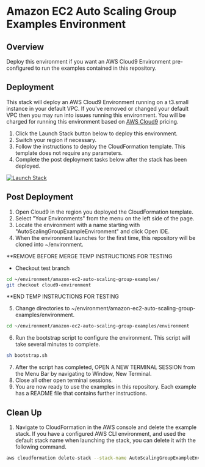 # Amazon EC2 Auto Scaling Group Examples Environment

## Overview

Deploy this environment if you want an AWS Cloud9 Environment pre-configured to run the examples contained in this repository.

## Deployment

This stack will deploy an AWS Cloud9 Environment running on a t3.small instance in your default VPC. If you've removed or changed your default VPC then you may run into issues running this environment. You will be charged for running this environment based on [AWS Cloud9](https://aws.amazon.com/cloud9/pricing/) pricing.

1. Click the Launch Stack button below to deploy this environment. 
2. Switch your region if necessary. 
3. Follow the instructions to deploy the CloudFormation template. This template does not require any parameters. 
4. Complete the post deployment tasks below after the stack has been deployed. 

[![Launch Stack](https://cdn.rawgit.com/buildkite/cloudformation-launch-stack-button-svg/master/launch-stack.svg)](https://console.aws.amazon.com/cloudformation/home?region=us-west-2#/stacks/new?stackName=AutoScalingGroupExampleEnvironment&templateURL=https://amazon-ec2-auto-scaling-group-examples.s3-us-west-2.amazonaws.com/environment.yaml)

## Post Deployment

1. Open Cloud9 in the region you deployed the CloudFormation template.
2. Select "Your Environments" from the menu on the left side of the page.
3. Locate the environment with a name starting with "AutoScalingGroupExampleEnvironment" and click Open IDE.
4. When the environment launches for the first time, this repository will be cloned into ~/environment.

**REMOVE BEFORE MERGE TEMP INSTRUCTIONS FOR TESTING
* Checkout test branch
```bash
cd ~/environment/amazon-ec2-auto-scaling-group-examples/
git checkout cloud9-environment
```
**END TEMP INSTRUCTIONS FOR TESTING

5. Change directories to ~/environment/amazon-ec2-auto-scaling-group-examples/environment.

```bash
cd ~/environment/amazon-ec2-auto-scaling-group-examples/environment
```
6. Run the bootstrap script to configure the environment. This script will take several minutes to complete.

```bash
sh bootstrap.sh
```

7. After the script has completed, OPEN A NEW TERMINAL SESSION from the Menu Bar by navigating to Window, New Terminal. 
8. Close all other open terminal sessions.
9. You are now ready to use the examples in this repository. Each example has a README file that contains further instructions.

## Clean Up

1. Navigate to CloudFormation in the AWS console and delete the example stack. If you have a configured AWS CLI environment, and used the default stack name when launching the stack, you can delete it with the following command.

```bash
aws cloudformation delete-stack --stack-name AutoScalingGroupExampleEnvironment
```
